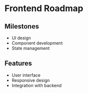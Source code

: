 # Frontend Roadmap

## Milestones
- UI design
- Component development
- State management

## Features
- User interface
- Responsive design
- Integration with backend

